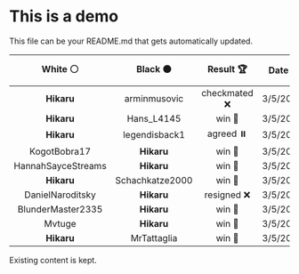 # This is a demo

This file can be your README.md that gets automatically updated.

<!--START_SECTION:chessStats-->
<!-- Automatically generated with https://github.com/Balastrong/chess-stats-action -->

| White ⚪ | Black ⚫ | Result 🏆 | Date 📅 | Position 🗺️ |
|:---:|:---:|:---:|:---:|:---:|
| **Hikaru** | arminmusovic | checkmated ❌ | 3/5/2025 | <a href="http://www.ee.unb.ca/cgi-bin/tervo/fen.pl?select=8/pp2k2p/2p1bp2/4K3/7r/P1B5/1P1R3P/8 w - - 0 38">Link</a> |
| **Hikaru** | Hans_L4145 | win 🥇 | 3/5/2025 | <a href="http://www.ee.unb.ca/cgi-bin/tervo/fen.pl?select=3r4/pp6/5k2/8/4pR2/P3B1P1/2P2PK1/8 b - - 2 36">Link</a> |
| **Hikaru** | legendisback1 | agreed ⏸️ | 3/5/2025 | <a href="http://www.ee.unb.ca/cgi-bin/tervo/fen.pl?select=6k1/1p4p1/p5bp/8/2P1p3/1P1p3P/P2B1PP1/6K1 w - - 0 37">Link</a> |
| KogotBobra17 | **Hikaru** | win 🥇 | 3/5/2025 | <a href="http://www.ee.unb.ca/cgi-bin/tervo/fen.pl?select=r5k1/pp2qpbp/6p1/2p5/2P5/4P2P/PP2B1P1/R2R2K1 w - - 1 24">Link</a> |
| HannahSayceStreams | **Hikaru** | win 🥇 | 3/5/2025 | <a href="http://www.ee.unb.ca/cgi-bin/tervo/fen.pl?select=8/1k6/8/p4p2/P5p1/1PK5/8/8 w - - 0 55">Link</a> |
| **Hikaru** | Schachkatze2000 | win 🥇 | 3/5/2025 | <a href="http://www.ee.unb.ca/cgi-bin/tervo/fen.pl?select=r4qk1/p1p2pp1/1p1b3p/3Q4/8/8/P1P1RPPP/1RB3K1 b - - 0 23">Link</a> |
| DanielNaroditsky | **Hikaru** | resigned ❌ | 3/5/2025 | <a href="http://www.ee.unb.ca/cgi-bin/tervo/fen.pl?select=5Q2/8/6k1/3p4/3N4/5K2/8/8 b - - 0 66">Link</a> |
| BlunderMaster2335 | **Hikaru** | win 🥇 | 3/5/2025 | <a href="http://www.ee.unb.ca/cgi-bin/tervo/fen.pl?select=8/5pk1/6pp/p1p5/P7/5P2/2pr1KPP/2R5 w - - 4 39">Link</a> |
| Mvtuge | **Hikaru** | win 🥇 | 3/5/2025 | <a href="http://www.ee.unb.ca/cgi-bin/tervo/fen.pl?select=1k5r/p1p2ppp/BPp5/7q/2P3b1/1QNr1n2/1P1P1PP1/R1B2R1K w - - 1 20">Link</a> |
| **Hikaru** | MrTattaglia | win 🥇 | 3/5/2025 | <a href="http://www.ee.unb.ca/cgi-bin/tervo/fen.pl?select=r6r/pp3RRp/2pk4/4p3/8/3BP2P/PPPK2P1/8 b - - 0 27">Link</a> |

<!--END_SECTION:chessStats-->

Existing content is kept.
